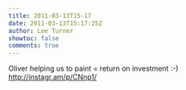 ```yaml
---
title: 2011-03-13T15-17
date: 2011-03-13T15:17:25Z
author: Lee Turner
showtoc: false
comments: true
---
```


Oliver helping us to paint = return on investment :-) http://instagr.am/p/CNnp1/

